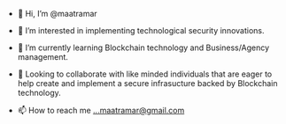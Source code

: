 - 👋 Hi, I’m @maatramar
- 👀 I’m interested in implementing technological security innovations.
- 🌱 I’m currently learning Blockchain technology and Business/Agency management. 
- 💞️ Looking to collaborate with like minded individuals that are eager to help create and implement a secure infrasucture backed by Blockchain technology.
  
- 📫 How to reach me ...maatramar@gmail.com

<!---
maatramar/maatramar is a ✨ special ✨ repository because its `README.md` (this file) appears on your GitHub profile.
You can click the Preview link to take a look at your changes.
--->

